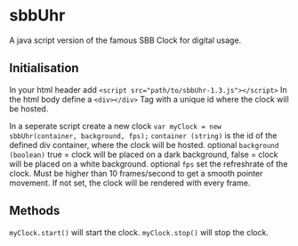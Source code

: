 # sbbUhr
A java script version of the famous SBB Clock for digital usage. 
## Initialisation
In your html header add `<script src="path/to/sbbUhr-1.3.js"></script>`
In the html body define a `<div></div>` Tag with a unique id where the clock will be hosted. 

In a seperate script create a new clock `var myClock = new sbbUhr(container, background, fps);`
`container (string)` is the id of the defined div container, where the clock will be hosted. 
optional `background (boolean)` true = clock will be placed on a dark background, false = clock will be placed on a white background. 
optional `fps` set the refreshrate of the clock. Must be higher than 10 frames/second to get a smooth pointer movement. If not set, the clock will be rendered with every frame.

## Methods
`myClock.start()` will start the clock. 
`myClock.stop()` will stop the clock. 
